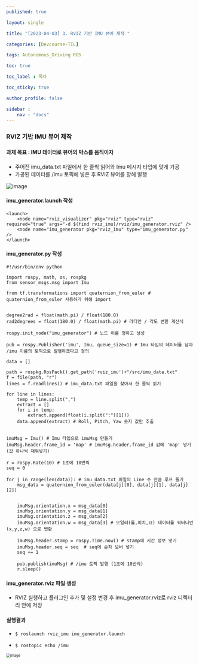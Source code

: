 ```yaml
---
published: true

layout: single

title: "[2023-04-03] 3. RVIZ 기반 IMU 뷰어 제작 "

categories: [Devcourse-TIL]

tags: Autonomous_Driving ROS

toc: true

toc_label : 목차

toc_sticky: true

author_profile: false

sidebar :
    nav : "docs"
---
```


### RVIZ 기반 IMU 뷰어 제작 



#### 과제 목표 : IMU 데이터로 뷰어의 박스를 움직이자

- 주어진 imu_data.txt 파일에서 한 줄씩 읽어와 Imu 메시지 타입에 맞게 가공
- 가공된 데이터를 /imu 토픽에 넣은 후 RVIZ 뷰어를 향해 발행

![image](https://user-images.githubusercontent.com/116723552/230240115-193681d5-7fef-4f70-b1c0-847c62435db3.png)



#### imu_generator.launch 작성

```
<launch>
	<node name="rviz_visualizer" pkg="rviz" type="rviz" required="true" args="-d $(find rviz_imu)/rviz/imu_generator.rviz" />
	<node name="imu_generator pkg="rviz_imu" type="imu_generator.py" />
</launch>
```



#### imu_generator.py 작성

```
#!/usr/bin/env python

import rospy, math, os, rospkg
from sensor_msgs.msg import Imu

from tf.transformations import quaternion_from_euler # quaternion_from_euler 사용하기 위해 import


degree2rad = float(math.pi) / float(180.0) 
rad2degrees = float(180.0) / float(math.pi) # 라디안 / 각도 변환 계산식

rospy.init_node("imu_generator") # 노드 이름 정하고 생성

pub = rospy.Publisher('imu', Imu, queue_size=1) # Imu 타입의 데이터를 담아 /imu 이름의 토픽으로 발행하겠다고 정의

data = []

path = rospkg.RosPack().get_path('rviz_imu')+"/src/imu_data.txt"
f = file(path, "r")
lines = f.readlines() # imu_data.txt 파일을 찾아서 한 줄씩 읽기

for line in lines:
	temp = line.split(",")
	extract = []
	for i in temp:
		extract.append(float(i.split(":")[1]))
	data.append(extract) # Roll, Pitch, Yaw 숫자 값만 추출


imuMsg = Imu() # Imu 타입으로 imuMsg 만들기
imuMsg.header.frame_id = 'map' # imuMsg.header.frame_id 값에 'map' 넣기 (값 하나씩 채워넣기)

r = rospy.Rate(10) # 1초에 10번씩
seq = 0

for j in range(len(data)): # imu_data.txt 파일의 Line 수 만큼 루프 돌기
	msg_data = quaternion_from_euler(data[j][0], data[j][1], data[j][2])


	imuMsg.orientation.x = msg_data[0]
	imuMsg.orientation.y = msg_data[1]
	imuMsg.orientation.z = msg_data[2]
	imuMsg.orientation.w = msg_data[3] # 오일러(롤,피치,요) 데이터를 쿼터니언(x,y,z,w) 으로 변환

	imuMsg.header.stamp = rospy.Time.now() # stamp에 시간 정보 넣기
	imuMsg.header.seq = seq  # seq에 순차 넘버 넣기
	seq += 1 

	pub.publish(imuMsg) # /imu 토픽 발행 (1초에 10번씩)
	r.sleep()
```



#### imu_generator.rviz 파일 생성

- RVIZ 실행하고 플러그인 추가 및 설정 변경 후 imu_generator.rviz로 rviz 디렉터리 안에 저장



#### 실행결과

- `$ roslaunch rviz_imu imu_generator.launch`

- `$ rostopic echo /imu`

<img src="https://user-images.githubusercontent.com/116723552/230246525-f1f99659-4426-4d50-825a-4fd3757999ce.png" alt="image" style="zoom: 67%;" />